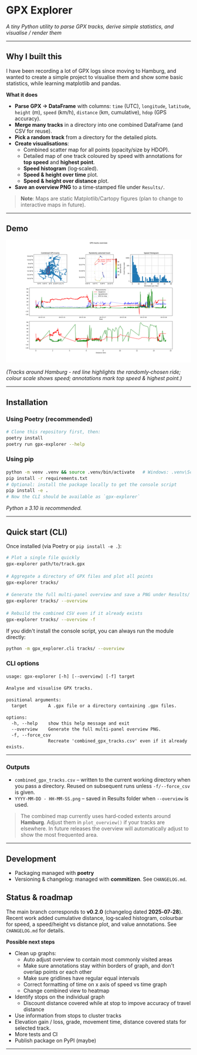 # GPX Explorer

*A tiny Python utility to parse GPX tracks, derive simple statistics, and visualise / render them*

---

## Why I built this

I have been recording a lot of GPX logs since moving to Hamburg, and wanted to create a simple project to visualise them and show some basic statistics, while learning matplotlib and pandas.

**What it does**

- **Parse GPX → DataFrame** with columns: `time` (UTC), `longitude`, `latitude`, `height` (m), `speed` (km/h), `distance` (km, cumulative), `hdop` (GPS accuracy).
- **Merge many tracks** in a directory into one combined DataFrame (and CSV for reuse).
- **Pick a random track** from a directory for the detailed plots.
- **Create visualisations**:
  - Combined scatter map for all points (opacity/size by HDOP).
  - Detailed map of one track coloured by speed with annotations for **top speed** and **highest point**.
  - **Speed histogram** (log‑scaled).
  - **Speed & height over time** plot.
  - **Speed & height over distance** plot.
- **Save an overview PNG** to a time‑stamped file under `Results/`.

> **Note**: Maps are static Matplotlib/Cartopy figures (plan to change to interactive maps in future).
---

## Demo

![example figure](example_output.png)

*(Tracks around Hamburg - red line highlights the randomly‑chosen ride; colour scale shows speed; annotations mark top speed & highest point.)*

---

## Installation

### Using Poetry (recommended)

```bash
# Clone this repository first, then:
poetry install
poetry run gpx-explorer --help
```

### Using pip

```bash
python -m venv .venv && source .venv/bin/activate   # Windows: .venv\Scripts\activate
pip install -r requirements.txt
# Optional: install the package locally to get the console script
pip install -e .
# Now the CLI should be available as `gpx-explorer`
```


*Python ≥ 3.10 is recommended.*

---

## Quick start (CLI)

Once installed (via Poetry or `pip install -e .`):

```bash
# Plot a single file quickly
gpx-explorer path/to/track.gpx

# Aggregate a directory of GPX files and plot all points
gpx-explorer tracks/

# Generate the full multi‑panel overview and save a PNG under Results/
gpx-explorer tracks/ --overview

# Rebuild the combined CSV even if it already exists
gpx-explorer tracks/ --overview -f
```

If you didn't install the console script, you can always run the module directly:

```bash
python -m gpx_explorer.cli tracks/ --overview
```

### CLI options

```
usage: gpx-explorer [-h] [--overview] [-f] target

Analyse and visualise GPX tracks.

positional arguments:
  target        A .gpx file or a directory containing .gpx files.

options:
  -h, --help    show this help message and exit
  --overview    Generate the full multi-panel overview PNG.
  -f, --force_csv
                Recreate 'combined_gpx_tracks.csv' even if it already exists.
```

---
### Outputs

- `combined_gpx_tracks.csv` – written to the current working directory when you pass a directory. Reused on subsequent runs unless `-f/--force_csv` is given.
- `YYYY-MM-DD - HH-MM-SS.png` – saved in Results folder when `--overview` is used.

> The combined map currently uses hard‑coded extents around **Hamburg**. Adjust them in `plot_overview()` if your tracks are elsewhere. In future releases the overview will automatically adjust to show the most frequented area.

---

## Development


- Packaging managed with **poetry**
- Versioning & changelog: managed with **commitizen**. See `CHANGELOG.md`.


## Status & roadmap

The main branch corresponds to **v0.2.0** (changelog dated **2025‑07‑28**). Recent work added cumulative distance, log‑scaled histogram, colourbar for speed, a speed/height vs distance plot, and value annotations. See `CHANGELOG.md` for details.

**Possible next steps**

* Clean up graphs:
    * Auto adjust overview to contain most commonly visited areas
    * Make sure annotations stay within borders of graph, and don't overlap points or each other
    * Make sure gridlines have regular equal intervals
    * Correct formatting of time on x axis of speed vs time graph
    * Change combined view to heatmap
* Identify stops on the individual graph
    * Discount distance covered while at stop to impove accuracy of travel distance
* Use information from stops to cluster tracks 
* Elevation gain / loss, grade, movement time, distance covered stats for selected track.
* More tests and CI
* Publish package on PyPI (maybe)
---